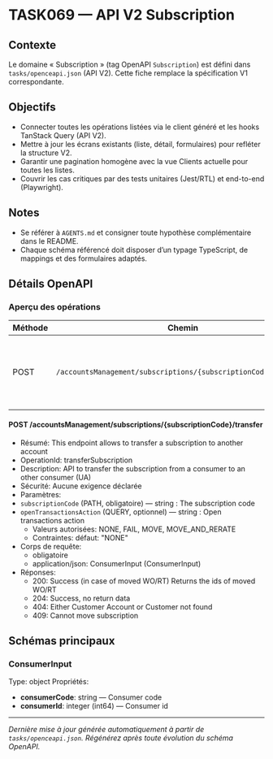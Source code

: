 # TASK069 — API V2 Subscription

## Contexte
Le domaine « Subscription » (tag OpenAPI `Subscription`) est défini dans `tasks/openceapi.json` (API V2). Cette fiche remplace la spécification V1 correspondante.

## Objectifs
- Connecter toutes les opérations listées via le client généré et les hooks TanStack Query (API V2).
- Mettre à jour les écrans existants (liste, détail, formulaires) pour refléter la structure V2.
- Garantir une pagination homogène avec la vue Clients actuelle pour toutes les listes.
- Couvrir les cas critiques par des tests unitaires (Jest/RTL) et end-to-end (Playwright).

## Notes
- Se référer à `AGENTS.md` et consigner toute hypothèse complémentaire dans le README.
- Chaque schéma référencé doit disposer d’un typage TypeScript, de mappings et des formulaires adaptés.

## Détails OpenAPI

### Aperçu des opérations

| Méthode | Chemin | Résumé | OperationId |
| --- | --- | --- | --- |
| POST | `/accountsManagement/subscriptions/{subscriptionCode}/transfer` | This endpoint allows to transfer a subscription to another account | transferSubscription |

#### POST /accountsManagement/subscriptions/{subscriptionCode}/transfer

- Résumé: This endpoint allows to transfer a subscription to another account
- OperationId: transferSubscription
- Description: API to transfer the subscription from a consumer to an other consumer (UA)
- Sécurité: Aucune exigence déclarée
- Paramètres:
- `subscriptionCode` (PATH, obligatoire) — string : The subscription code
- `openTransactionsAction` (QUERY, optionnel) — string : Open transactions action 
  - Valeurs autorisées: NONE, FAIL, MOVE, MOVE_AND_RERATE
  - Contraintes: défaut: "NONE"
- Corps de requête:
  - obligatoire
  - application/json: ConsumerInput (ConsumerInput)
- Réponses:
  - 200: Success (in case of moved WO/RT) Returns the ids of moved WO/RT
  - 204: Success, no return data
  - 404: Either Customer Account or Customer not found
  - 409: Cannot move subscription

## Schémas principaux

### ConsumerInput
Type: object
Propriétés:
- **consumerCode**: string — Consumer code
- **consumerId**: integer (int64) — Consumer id

---

_Dernière mise à jour générée automatiquement à partir de `tasks/openceapi.json`. Régénérez après toute évolution du schéma OpenAPI._
